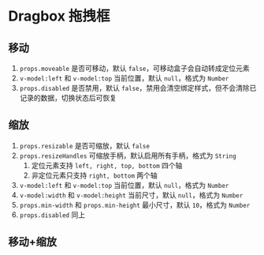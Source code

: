 # Dragbox 拖拽框

## 移动

1. `props.moveable` 是否可移动，默认 `false`，可移动盒子会自动转成定位元素
2. `v-model:left` 和 `v-model:top` 当前位置，默认 `null`，格式为 `Number`
3. `props.disabled` 是否禁用，默认 `false`，禁用会清空绑定样式，但不会清除已记录的数据，切换状态后可恢复

<preview path="./demos/move.vue"></preview>

## 缩放

1. `props.resizable` 是否可缩放，默认 `false`
2. `props.resizeHandles` 可缩放手柄，默认启用所有手柄，格式为 `String`
   1. 定位元素支持 `left, right, top, bottom` 四个轴
   2. 非定位元素只支持 `right, bottom` 两个轴
3. `v-model:left` 和 `v-model:top` 当前位置，默认 `null`，格式为 `Number`
4. `v-model:width` 和 `v-model:height` 当前尺寸，默认 `null`，格式为 `Number`
5. `props.min-width` 和 `props.min-height` 最小尺寸，默认 `10`，格式为 `Number`
6. `props.disabled` 同上

<preview path="./demos/resize.vue"></preview>

## 移动+缩放

<preview path="./demos/box.vue"></preview>
